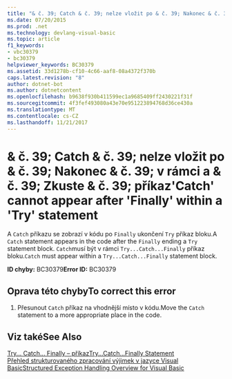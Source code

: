 ```yaml
---
title: "& č. 39; Catch & č. 39; nelze vložit po & č. 39; Nakonec & č. 39; v rámci a & č. 39; Zkuste & č. 39; příkaz"
ms.date: 07/20/2015
ms.prod: .net
ms.technology: devlang-visual-basic
ms.topic: article
f1_keywords:
- vbc30379
- bc30379
helpviewer_keywords: BC30379
ms.assetid: 33d1278b-cf10-4c66-aaf8-08a4372f370b
caps.latest.revision: "8"
author: dotnet-bot
ms.author: dotnetcontent
ms.openlocfilehash: b9638f930b411599ec1a9685409ff2430221f31f
ms.sourcegitcommit: 4f3fef493080a43e70e951223894768d36ce430a
ms.translationtype: MT
ms.contentlocale: cs-CZ
ms.lasthandoff: 11/21/2017
---
```

# <a name="39catch39-cannot-appear-after-39finally39-within-a-39try39-statement"></a><span data-ttu-id="16edb-102">& č. 39; Catch & č. 39; nelze vložit po & č. 39; Nakonec & č. 39; v rámci a & č. 39; Zkuste & č. 39; příkaz</span><span class="sxs-lookup"><span data-stu-id="16edb-102">&#39;Catch&#39; cannot appear after &#39;Finally&#39; within a &#39;Try&#39; statement</span></span>
<span data-ttu-id="16edb-103">A `Catch` příkazu se zobrazí v kódu po `Finally` ukončení `Try` příkaz bloku.</span><span class="sxs-lookup"><span data-stu-id="16edb-103">A `Catch` statement appears in the code after the `Finally` ending a `Try` statement block.</span></span> <span data-ttu-id="16edb-104">`Catch`musí být v rámci `Try...Catch...Finally` příkaz bloku.</span><span class="sxs-lookup"><span data-stu-id="16edb-104">`Catch` must appear within a `Try...Catch...Finally` statement block.</span></span>  
  
 <span data-ttu-id="16edb-105">**ID chyby:** BC30379</span><span class="sxs-lookup"><span data-stu-id="16edb-105">**Error ID:** BC30379</span></span>  
  
## <a name="to-correct-this-error"></a><span data-ttu-id="16edb-106">Oprava této chyby</span><span class="sxs-lookup"><span data-stu-id="16edb-106">To correct this error</span></span>  
  
1.  <span data-ttu-id="16edb-107">Přesunout `Catch` příkaz na vhodnější místo v kódu.</span><span class="sxs-lookup"><span data-stu-id="16edb-107">Move the `Catch` statement to a more appropriate place in the code.</span></span>  
  
## <a name="see-also"></a><span data-ttu-id="16edb-108">Viz také</span><span class="sxs-lookup"><span data-stu-id="16edb-108">See Also</span></span>  
 [<span data-ttu-id="16edb-109">Try... Catch... Finally – příkaz</span><span class="sxs-lookup"><span data-stu-id="16edb-109">Try...Catch...Finally Statement</span></span>](../../visual-basic/language-reference/statements/try-catch-finally-statement.md)  
 [<span data-ttu-id="16edb-110">Přehled strukturovaného zpracování výjimek v jazyce Visual Basic</span><span class="sxs-lookup"><span data-stu-id="16edb-110">Structured Exception Handling Overview for Visual Basic</span></span>](http://msdn.microsoft.com/en-us/bb81af80-a735-4873-9711-6151a48e418a)
